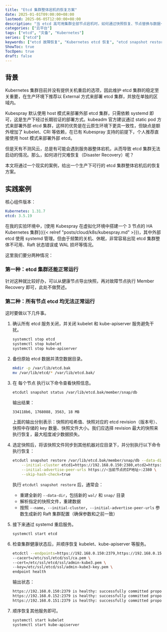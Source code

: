 ```yaml
---
title: "Etcd 集群整体宕机的恢复方案"
date: 2025-01-01T09:00:00+08:00
lastmod: 2025-06-05T12:00:00+08:00
description: "当 etcd 高可用集群全部节点宕机时，如何通过快照恢复、节点替换与数据一致性检查，完成 etcd 的灾难恢复。"
categories: ["云平台"]
tags: ["etcd", "灾备", "Kubernetes"]
series: ["etcd"]
keywords: ["etcd 故障恢复", "Kubernetes etcd 恢复", "etcd snapshot restore", "etcd 集群整体宕机"]
ShowToc: true
TocOpen: true
draft: false
---
```

 
## 背景

Kubernetes 集群目前并没有提供关机重启的选项，因此维护 etcd 集群的稳定至关重要，在生产环境下推荐以 External 方式来部署 etcd 集群，并放在单独的区域内。

Kubespray 默认使用 host 模式来部署外部 etcd 集群，只需依赖 systemd 即可，这是生产下经过长期验证的部署方式。kubeadm 官方建议通过 static pod 方式来部署外部 etcd 集群，这样的优势是在云原生环境下更具一致性，但缺点是额外增加了 kubelet、CRI 等依赖，在已有 Kubespray 支持的前提下，个人推荐直接使用 host 模式来部署外部 etcd。

但是天有不测风云，总是有可能会遇到服务器整体宕机，从而导致 etcd 集群无法启动的情况。那么，如何进行灾难恢复（Disaster Recovery）呢？

本文将通过一个现实的案例，给出一个生产下可行的 etcd 集群整体宕机后的恢复方案。

## 实践案例

核心组件版本：

```yaml
Kubernetes: 1.31.7
etcd: 3.5.19
```

在我的实验环境中，[使用 Kubespray 在虚拟化环境中搭建一个 3 节点的 HA Kubernetes 集群]({{< relref "posts/cloud/k8s/kubespray.md" >}})，其中外部 etcd 使用 systemd 管理。但由于频繁的关机、休眠，非常容易出现 etcd 集群整体不可用、Raft 状态错误或 WAL 损坏等情况。

这里我们要分两种情况：

### 第一种：etcd 集群还能正常运行

针对这种就比较好办，可以从健康节点导出快照，再对故障节点执行 Member Recovery 即可，此处不做赘述。

### 第二种：所有节点 etcd 均无法正常运行

这时要做以下几件事。

1. 确认所有 etcd 服务关闭，并关闭 kubelet 和 kube-apiserver 服务避免干扰。

    ```bash
    systemctl stop etcd
    systemctl stop kubelet
    systemctl stop kube-apiserver
    ```

1. 备份原始 etcd 数据并清空数据目录。

    ```bash
    mkdir -p /var/lib/etcd.bak
    mv /var/lib/etcd/* /var/lib/etcd.bak/
    ```

1. 在 每个节点 执行以下命令查看快照信息。

    ```bash
    etcdutl snapshot status /var/lib/etcd.bak/member/snap/db
    ```

    输出结果：

    ```bash
    334118b6, 1768088, 3563, 18 MB
    ```

    上面的输出分别表示：快照的哈希值、快照对应的 etcd revision（版本号）、快照中存储的 key 数量、快照文件大小。我们应选择 revision 最大的快照来执行恢复，最大程度减少数据损失。

1. 选定快照后，将该快照文件同步到其他机器对应目录下，并分别执行以下命令执行恢复：

    ```bash
    etcdutl snapshot restore /var/lib/etcd.bak/member/snap/db --data-dir /var/lib/etcd --name <当前节点的etcd的名称标识> \
        --initial-cluster etcd1=https://192.168.0.150:2380,etcd2=https://192.168.0.151:2380,etcd3=https://192.168.0.152:2380 \
        --initial-advertise-peer-urls https://<当前节点的IP地址>:2380 \
        --skip-hash-check=true
    ```

    执行 `etcdutl snapshot restore` 后，通常会：

    * 重建全新的 `--data-dir`，包括新的 `wal/` 和 `snap/` 目录
    * 解析指定的快照文件，重建数据
    * 按照 `--name`，`--initial-cluster`，`--initial-advertise-peer-urls` 参数生成新的 Raft 集群配置（确保参数和之前一致）

1. 接下来通过 systemd 重启服务。

    ```bash
    systemctl start etcd
    ```

1. 检查集群健康状态后，并顺序恢复 kubelet、kube-apiserver 等服务。

    ```bash
    etcdctl --endpoints=https://192.168.0.150:2379,https://192.168.0.151:2379,https://192.168.0.152:2379 \
    --cacert=/etc/ssl/etcd/ssl/ca.pem \
    --cert=/etc/ssl/etcd/ssl/admin-kube3.pem \
    --key=/etc/ssl/etcd/ssl/admin-kube3-key.pem \
    endpoint health
    ```

    输出状态：

    ```bash
    https://192.168.0.150:2379 is healthy: successfully committed proposal: took = 17.176498ms
    https://192.168.0.152:2379 is healthy: successfully committed proposal: took = 18.531198ms
    https://192.168.0.151:2379 is healthy: successfully committed proposal: took = 19.581746ms
    ```

1. 顺序恢复其他服务即可。

    ```bash
    systemctl start kubelet
    systemctl start kube-apiserver
    ```
